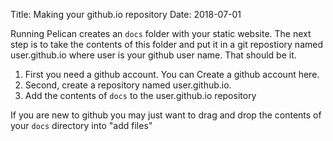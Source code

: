Title: Making your github.io repository 
Date: 2018-07-01 

Running Pelican creates an ```docs``` folder with your static website. The next step is to take the contents of this folder and put it in a git repostiory named user.github.io where user is your github user name. That should be it.  

1. First you need a github account. You can Create a github account here.
2. Second, create a repository named user.github.io.  
3. Add the contents of ```docs``` to the user.github.io repository

If you are new to github you may just want to drag and drop the contents of your ```docs``` directory into "add files"  
